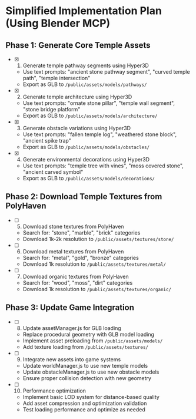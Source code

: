 # Simplified Implementation Plan (Using Blender MCP)

## Phase 1: Generate Core Temple Assets

- [x] 1. Generate temple pathway segments using Hyper3D
  - Use text prompts: "ancient stone pathway segment", "curved temple path", "temple intersection"
  - Export as GLB to `/public/assets/models/pathways/`

- [x] 2. Generate temple architecture using Hyper3D
  - Use text prompts: "ornate stone pillar", "temple wall segment", "stone bridge platform"
  - Export as GLB to `/public/assets/models/architecture/`

- [x] 3. Generate obstacle variations using Hyper3D
  - Use text prompts: "fallen temple log", "weathered stone block", "ancient spike trap"
  - Export as GLB to `/public/assets/models/obstacles/`

- [x] 4. Generate environmental decorations using Hyper3D
  - Use text prompts: "temple tree with vines", "moss covered stone", "ancient carved symbol"
  - Export as GLB to `/public/assets/models/decorations/`

## Phase 2: Download Temple Textures from PolyHaven

- [ ] 5. Download stone textures from PolyHaven
  - Search for: "stone", "marble", "brick" categories
  - Download 1k-2k resolution to `/public/assets/textures/stone/`

- [ ] 6. Download metal textures from PolyHaven
  - Search for: "metal", "gold", "bronze" categories
  - Download 1k resolution to `/public/assets/textures/metal/`

- [ ] 7. Download organic textures from PolyHaven
  - Search for: "wood", "moss", "dirt" categories
  - Download 1k resolution to `/public/assets/textures/organic/`

## Phase 3: Update Game Integration

- [ ] 8. Update assetManager.js for GLB loading
  - Replace procedural geometry with GLB model loading
  - Implement asset preloading from `/public/assets/models/`
  - Add texture loading from `/public/assets/textures/`

- [ ] 9. Integrate new assets into game systems
  - Update worldManager.js to use new temple models
  - Update obstacleManager.js to use new obstacle models
  - Ensure proper collision detection with new geometry

- [ ] 10. Performance optimization
  - Implement basic LOD system for distance-based quality
  - Add asset compression and optimization validation
  - Test loading performance and optimize as needed
